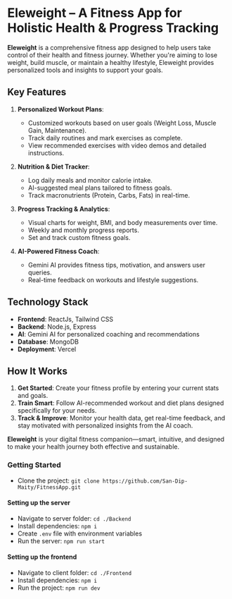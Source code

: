 # **Eleweight** – A Fitness App for Holistic Health & Progress Tracking


**Eleweight** is a comprehensive fitness app designed to help users take control of their health and fitness journey. Whether you're aiming to lose weight, build muscle, or maintain a healthy lifestyle, Eleweight provides personalized tools and insights to support your goals.

## **Key Features**

1. **Personalized Workout Plans**:
   - Customized workouts based on user goals (Weight Loss, Muscle Gain, Maintenance).
   - Track daily routines and mark exercises as complete.
   - View recommended exercises with video demos and detailed instructions.

2. **Nutrition & Diet Tracker**:
   - Log daily meals and monitor calorie intake.
   - AI-suggested meal plans tailored to fitness goals.
   - Track macronutrients (Protein, Carbs, Fats) in real-time.

3. **Progress Tracking & Analytics**:
   - Visual charts for weight, BMI, and body measurements over time.
   - Weekly and monthly progress reports.
   - Set and track custom fitness goals.

4. **AI-Powered Fitness Coach**:
   - Gemini AI provides fitness tips, motivation, and answers user queries.
   - Real-time feedback on workouts and lifestyle suggestions.

## **Technology Stack**

- **Frontend**: ReactJs, Tailwind CSS
- **Backend**: Node.js, Express
- **AI**: Gemini AI for personalized coaching and recommendations
- **Database**: MongoDB
- **Deployment**: Vercel

## **How It Works**

1. **Get Started**: Create your fitness profile by entering your current stats and goals.
2. **Train Smart**: Follow AI-recommended workout and diet plans designed specifically for your needs.
3. **Track & Improve**: Monitor your health data, get real-time feedback, and stay motivated with personalized insights from the AI coach.

**Eleweight** is your digital fitness companion—smart, intuitive, and designed to make your health journey both effective and sustainable.

### Getting Started

- Clone the project:
  `git clone https://github.com/San-Dip-Maity/FitnessApp.git`

#### Setting up the server

- Navigate to server folder: `cd ./Backend`
- Install dependencies: `npm i`
- Create `.env` file with environment variables
- Run the server: `npm run start`

#### Setting up the frontend

- Navigate to client folder: `cd ./Frontend`
- Install dependencies: `npm i`
- Run the project: `npm run dev`
